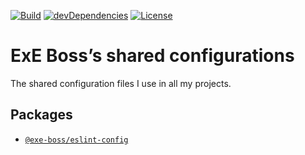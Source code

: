 [![Build](https://travis-ci.com/ExE-Boss/shared-config.svg?branch=master)](https://travis-ci.com/ExE-Boss/shared-config)
[![devDependencies](https://img.shields.io/david/dev/ExE-Boss/shared-config.svg)](https://david-dm.org/ExE-Boss/shared-config?type=dev)
[![License](https://img.shields.io/github/license/ExE-Boss/shared-config.svg)](https://github.com/ExE-Boss/shared-config/blob/master/LICENSE)

ExE Boss’s shared configurations
================================

The shared configuration files I use in all my projects.

## Packages

- [`@exe-boss/eslint-config`](./eslint-config)
